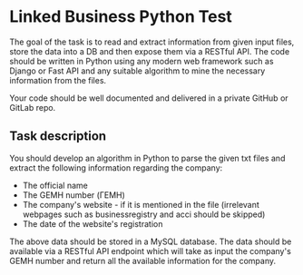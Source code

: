 # Linked Business Python Test

The goal of the task is to read and extract information from given input files, store the data into a DB and then expose them via a RESTful API.
The code should be written in Python using any modern web framework such as Django or Fast API and any suitable algorithm to mine the necessary information from the files.

Your code should be well documented and delivered in a private GitHub or GitLab repo.

## Task description 

You should develop an algorithm in Python to parse the given txt files and extract the following information regarding the company:

* The official name
* The GEMH number (ΓΕΜΗ)
* The company's website - if it is mentioned in the file (irrelevant webpages such as businessregistry and acci should be skipped)
* The date of the website's registration

The above data should be stored in a MySQL database. 
The data should be available via a RESTful API endpoint which will take as input the company's GEMH number and return all the
available information for the company.

